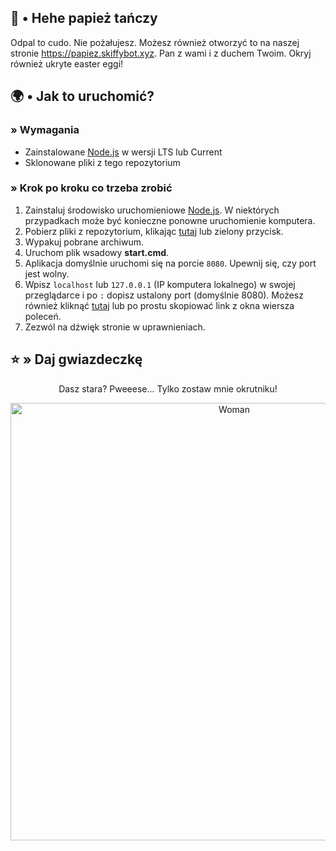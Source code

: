 ## 🧀 • Hehe papież tańczy
Odpal to cudo. Nie pożałujesz. Możesz również otworzyć to na naszej stronie https://papiez.skiffybot.xyz. Pan z wami i z duchem Twoim. Okryj również ukryte easter eggi!

## 🌍 • Jak to uruchomić?
### » Wymagania
- Zainstalowane [Node.js](https://nodejs.org/en) w wersji LTS lub Current
- Sklonowane pliki z tego repozytorium

### » Krok po kroku co trzeba zrobić
1. Zainstaluj środowisko uruchomieniowe [Node.js](https://nodejs.org/en). W niektórych przypadkach może być konieczne ponowne uruchomienie komputera.
2. Pobierz pliki z repozytorium, klikając [tutaj](https://github.com/sefinek24/papiez-tanczy/archive/refs/heads/main.zip) lub zielony przycisk.
3. Wypakuj pobrane archiwum.
4. Uruchom plik wsadowy **start.cmd**.
5. Aplikacja domyślnie uruchomi się na porcie `8080`. Upewnij się, czy port jest wolny.
6. Wpisz `localhost` lub `127.0.0.1` (IP komputera lokalnego) w swojej przeglądarce i po `:` dopisz ustalony port (domyślnie 8080). Możesz również kliknąć [tutaj](http://127.0.0.1:8080) lub po prostu skopiować link z okna wiersza poleceń.
7. Zezwól na dźwięk stronie w uprawnieniach.

## ⭐ » Daj gwiazdeczkę
<div align="center">
    <p>Dasz stara? Pweeese... Tylko zostaw mnie okrutniku!</p>
    <img src="https://raw.githubusercontent.com/sefinek24/papiez-tanczy/main/public/image/woman.png" height="700px" alt="Woman">
</div>